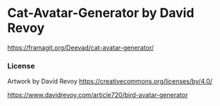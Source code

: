 # Cat-Avatar-Generator by David Revoy 

https://framagit.org/Deevad/cat-avatar-generator/

### License

Artwork by David Revoy
https://creativecommons.org/licenses/by/4.0/

https://www.davidrevoy.com/article720/bird-avatar-generator
